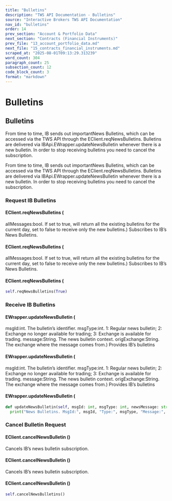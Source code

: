 ```yaml
---
title: "Bulletins"
description: "TWS API Documentation - Bulletins"
source: "Interactive Brokers TWS API Documentation"
nav_id: "bulletins"
order: 14
prev_section: "Account & Portfolio Data"
next_section: "Contracts (Financial Instruments)"
prev_file: "13_account_portfolio_data.md"
next_file: "15_contracts_financial_instruments.md"
scraped_at: "2025-08-01T09:13:29.313239"
word_count: 304
paragraph_count: 25
subsection_count: 12
code_block_count: 3
format: "markdown"
---
```


# Bulletins

## Bulletins

From time to time, IB sends out importantNews Bulletins, which can be accessed via the TWS API through the EClient.reqNewsBulletins. Bulletins are delivered via IBApi.EWrapper.updateNewsBulletin whenever there is a new bulletin. In order to stop receiving bulletins you need to cancel the subscription.

From time to time, IB sends out importantNews Bulletins, which can be accessed via the TWS API through the EClient.reqNewsBulletins. Bulletins are delivered via IBApi.EWrapper.updateNewsBulletin whenever there is a new bulletin. In order to stop receiving bulletins you need to cancel the subscription.

### Request IB Bulletins

#### EClient.reqNewsBulletins (

allMessages:bool. If set to true, will return all the existing bulletins for the current day, set to false to receive only the new bulletins.)
Subscribes to IB’s News Bulletins.

#### EClient.reqNewsBulletins (

allMessages:bool. If set to true, will return all the existing bulletins for the current day, set to false to receive only the new bulletins.)
Subscribes to IB’s News Bulletins.

#### EClient.reqNewsBulletins (

```python
self.reqNewsBulletins(True)
```

### Receive IB Bulletins

#### EWrapper.updateNewsBulletin (

msgId:int. The bulletin’s identifier.
msgType:int. 1: Regular news bulletin; 2: Exchange no longer available for trading; 3: Exchange is available for trading.
message:String. The news bulletin context.
origExchange:String. The exchange where the message comes from.)
Provides IB’s bulletins

#### EWrapper.updateNewsBulletin (

msgId:int. The bulletin’s identifier.
msgType:int. 1: Regular news bulletin; 2: Exchange no longer available for trading; 3: Exchange is available for trading.
message:String. The news bulletin context.
origExchange:String. The exchange where the message comes from.)
Provides IB’s bulletins

#### EWrapper.updateNewsBulletin (

```python
def updateNewsBulletin(self, msgId: int, msgType: int, newsMessage: str, originExch: str):
  print("News Bulletins. MsgId:", msgId, "Type:", msgType, "Message:", newsMessage, "Exchange of Origin: ", originExch)
```

### Cancel Bulletin Request

#### EClient.cancelNewsBulletin ()

Cancels IB’s news bulletin subscription.

#### EClient.cancelNewsBulletin ()

Cancels IB’s news bulletin subscription.

#### EClient.cancelNewsBulletin ()

```python
self.cancelNewsBulletins()
```